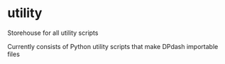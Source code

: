 # utility
Storehouse for all utility scripts

Currently consists of Python utility scripts that make DPdash importable files
